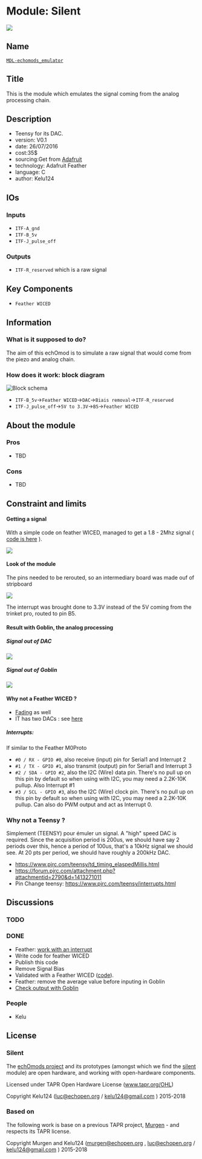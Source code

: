 # Module: Silent

![](/silent/viewme.png)

## Name

[`MDL-echomods_emulator`]()

## Title

This is the module which emulates the signal coming from the analog processing chain.

## Description

* Teensy for its DAC.
* version: V0.1
* date: 26/07/2016
* cost:35$
* sourcing:Get from [Adafruit](https://www.adafruit.com/products/3056)
* technology: Adafruit Feather
* language: C
* author: Kelu124

## IOs

### Inputs

* `ITF-A_gnd`
* `ITF-B_5v`
* `ITF-J_pulse_off`

### Outputs

* `ITF-R_reserved` which is a raw signal

## Key Components

* `Feather WICED`

## Information

### What is it supposed to do?

The aim of this echOmod is to simulate a raw signal that would come from the piezo and analog chain.

### How does it work: block diagram

![Block schema](/silent/source/blocks.png)

* `ITF-B_5v`->`Feather WICED`->`DAC`->`Biais removal`->`ITF-R_reserved`
* `ITF-J_pulse_off`->`5V to 3.3V`->`B5`->`Feather WICED`

## About the module

### Pros

* TBD

### Cons

* TBD

## Constraint and limits

#### Getting a signal 

With a simple code on feather WICED, managed to get a 1.8 - 2Mhz signal ( [code is here](/silent/software/featherWICED/SimpleSignalGenerator.ino) ).

![](/silent/software/featherWICED/SimpleSignalGenerator.png)

#### Look of the module

The pins needed to be rerouted, so an intermediary board was made ouf of stripboard

![](/silent/images/silent.png)

The interrupt was brought done to 3.3V instead of the 5V coming from the trinket pro, routed to pin B5.

#### Result with Goblin, the analog processing

##### Signal out of DAC

![](/silent/images/SilentOutput.JPG)

##### Signal out of Goblin

![](/silent/images/SilentEnveloppeFinal.JPG)

#### Why not a Feather WICED ?

* [Fading](https://github.com/adafruit/Adafruit_WICED_Arduino/blob/master/examples/Hardware/PWM/Fading/Fading.ino) as well 
* IT has two DACs : see [here](https://cdn-learn.adafruit.com/assets/assets/000/031/391/medium800/adafruit_products_WICEDPinout.jpg?1458753854) 

##### Interrupts:

If similar to the Feather M0Proto

* `#0 / RX - GPIO #0`, also receive (input) pin for Serial1 and Interrupt 2
* `#1 / TX - GPIO #1`, also transmit (output) pin for Serial1 and Interrupt 3
* `#2 / SDA - GPIO #2`, also the I2C (Wire) data pin. There's no pull up on this pin by default so when using with I2C, you may need a 2.2K-10K pullup. Also Interrupt #1
* `#3 / SCL - GPIO #3`, also the I2C (Wire) clock pin. There's no pull up on this pin by default so when using with I2C, you may need a 2.2K-10K pullup. Can also do PWM output and act as Interrupt 0.

### Why not a Teensy ?

Simplement (TEENSY) pour émuler un signal. A "high" speed DAC is required. Since the acquisition period is 200us, we should have say 2 periods over this, hence a period of 100us, that's a 10kHz signal we should see. At 20 pts per period, we should have roughly a 200kHz DAC.
* https://www.pjrc.com/teensy/td_timing_elaspedMillis.html
* https://forum.pjrc.com/attachment.php?attachmentid=2790&d=1413271011
* Pin Change teensy: https://www.pjrc.com/teensy/interrupts.html


## Discussions

### TODO

### DONE

* Feather: [work with an interrupt](/silent/software/featherWICED/SignalGenerator.ino)
* Write code for feather WICED
* Publish this code
* Remove Signal Bias
* Validated with a Feather WICED ([code](/silent/software/featherWICED/SimpleSignalGenerator.ino)).
* Feather: remove the average value before inputing in Goblin
* [Check output with Goblin](/silent/2016-08-09-SilentPlusTobo.md)

### People

* Kelu

## License

### Silent 

The [echOmods project](https://github.com/kelu124/echomods) and its prototypes (amongst which we find the [silent](/silent/) module) are open hardware, and working with open-hardware components.

Licensed under TAPR Open Hardware License (www.tapr.org/OHL)

Copyright Kelu124 (luc@echopen.org / kelu124@gmail.com ) 2015-2018

### Based on 

The following work is base on a previous TAPR project, [Murgen](https://github.com/kelu124/murgen-dev-kit) - and respects its TAPR license.

Copyright Murgen and Kelu124 (murgen@echopen.org , luc@echopen.org / kelu124@gmail.com ) 2015-2018

